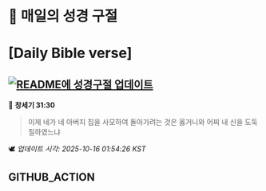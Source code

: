 # 🙏 매일의 성경 구절
# [Daily Bible verse]
## [![README에 성경구절 업데이트](https://github.com/DONGSUKA/first_test/actions/workflows/update-readme-bible.yml/badge.svg)](https://github.com/DONGSUKA/first_test/actions/workflows/update-readme-bible.yml)
<!-- START_BIBLE_VERSE -->
📖 **창세기 31:30**
> 이제 네가 네 아버지 집을 사모하여 돌아가려는 것은 옳거니와 어찌 내 신을 도둑질하였느냐

🕊️ _업데이트 시각: 2025-10-16 01:54:26 KST_
  <!-- END_BIBLE_VERSE -->
## GITHUB_ACTION
